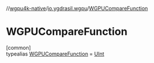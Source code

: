 //[wgpu4k-native](../../../index.md)/[io.ygdrasil.wgpu](../index.md)/[WGPUCompareFunction](index.md)

# WGPUCompareFunction

[common]\
typealias [WGPUCompareFunction](index.md) = [UInt](https://kotlinlang.org/api/core/kotlin-stdlib/kotlin/-u-int/index.html)